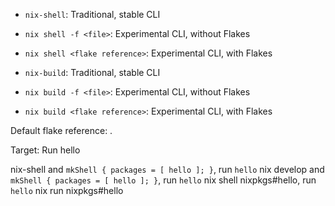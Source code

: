 - `nix-shell`: Traditional, stable CLI
- `nix shell -f <file>`: Experimental CLI, without Flakes
- `nix shell <flake reference>`: Experimental CLI, with Flakes

- `nix-build`: Traditional, stable CLI
- `nix build -f <file>`: Experimental CLI, without Flakes
- `nix build <flake reference>`: Experimental CLI, with Flakes


Default flake reference: .



Target: Run hello

nix-shell and `mkShell { packages = [ hello ]; }`, run `hello`
nix develop and `mkShell { packages = [ hello ]; }`, run `hello`
nix shell nixpkgs#hello, run `hello`
nix run nixpkgs#hello
